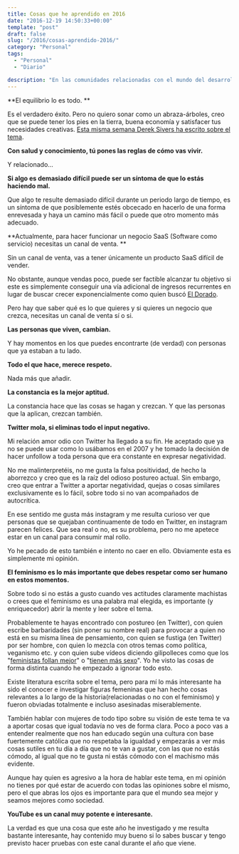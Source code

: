 ```yaml
---
title: Cosas que he aprendido en 2016
date: "2016-12-19 14:50:33+00:00"
template: "post"
draft: false
slug: "/2016/cosas-aprendido-2016/"
category: "Personal"
tags:
  - "Personal"
  - "Diario"

description: "En las comunidades relacionadas con el mundo del desarrollo de software tenemos una cosa muy buena y es la gente que se anima a compartir su experiencia, lo que ha aprendido e incluso código para que otros desarrolladores puedan aportar valor en su día a día, sin privarse de invertir tiempo con los suyos."
---
```


**El equilibrio lo es todo. **

Es el verdadero éxito. Pero no quiero sonar como un abraza-árboles, creo que se puede tener los pies en la tierra, buena economía y satisfacer tus necesidades creativas. [Esta misma semana Derek Sivers ha escrito sobre el tema](https://sivers.org/balance).

**Con salud y conocimiento, tú pones las reglas de cómo vas vivir.**

Y relacionado...

**Si algo es demasiado difícil puede ser un síntoma de que lo estás haciendo mal.**

Que algo te resulte demasiado difícil durante un periodo largo de tiempo, es un síntoma de que posiblemente estés obcecado en hacerlo de una forma enrevesada y haya un camino más fácil o puede que otro momento más adecuado.

**Actualmente, para hacer funcionar un negocio SaaS (Software como servicio) necesitas un canal de venta. **

Sin un canal de venta, vas a tener únicamente un producto SaaS difícil de vender.

No obstante, aunque vendas poco, puede ser factible alcanzar tu objetivo si este es simplemente conseguir una vía adicional de ingresos recurrentes en lugar de buscar crecer exponencialmente como quien buscó [El Dorado](https://es.wikipedia.org/wiki/El_Dorado).

Pero hay que saber qué es lo que quieres y si quieres un negocio que crezca, necesitas un canal de venta sí o si.

**Las personas que viven, cambian.**

Y hay momentos en los que puedes encontrarte (de verdad) con personas que ya estaban a tu lado.

**Todo el que hace, merece respeto.**

Nada más que añadir.

**La constancia es la mejor aptitud.**

La constancia hace que las cosas se hagan y crezcan. Y que las personas que la aplican, crezcan también.

**Twitter mola, si eliminas todo el input negativo.**

Mi relación amor odio con Twitter ha llegado a su fin. He aceptado que ya no se puede usar como lo usábamos en el 2007 y he tomado la decisión de hacer unfollow a toda persona que era constante en expresar negatividad.

No me malinterpretéis, no me gusta la falsa positividad, de hecho la aborrezco y creo que es la raíz del odioso postureo actual. Sin embargo, creo que entrar a Twitter a aportar negatividad, quejas o cosas similares exclusivamente es lo fácil, sobre todo si no van acompañados de autocrítica.

En ese sentido me gusta más instagram y me resulta curioso ver que personas que se quejaban continuamente de todo en Twitter, en instagram parecen felices. Que sea real o no, es su problema, pero no me apetece estar en un canal para consumir mal rollo.

Yo he pecado de esto también e intento no caer en ello. Obviamente esta es simplemente mi opinión.

**El feminismo es lo más importante que debes respetar como ser humano en estos momentos.**

Sobre todo si no estás a gusto cuando ves actitudes claramente machistas o crees que el feminismo es una palabra mal elegida, es importante (y enriquecedor) abrir la mente y leer sobre el tema.

Probablemente te hayas encontrado con postureo (en Twitter), con quien escribe barbaridades (sin poner su nombre real) para provocar a quien no está en su misma línea de pensamiento, con quien se fustiga (en Twitter) por ser hombre, con quien lo mezcla con otros temas como política, veganismo etc. y con quien sube vídeos diciendo gilipolleces como que los "[feministas follan mejor](https://www.google.es/webhp?hl=es#hl=es&q=los+feministas+follan+mejor)" o "[tienen más sexo](https://www.youtube.com/watch?v=3x2ehw7rdNU&t=10m26s)". Yo he visto las cosas de forma distinta cuando he empezado a ignorar todo esto.

Existe literatura escrita sobre el tema, pero para mí lo más interesante ha sido el conocer e investigar figuras femeninas que han hecho cosas relevantes a lo largo de la historia(relacionadas o no con el feminismo) y fueron obviadas totalmente e incluso asesinadas miserablemente.

También hablar con mujeres de todo tipo sobre su visión de este tema te va a aportar cosas que igual todavía no ves de forma clara. Poco a poco vas a entender realmente que nos han educado según una cultura con base fuertemente católica que no respetaba la igualdad y empezarás a ver más cosas sutiles en tu día a día que no te van a gustar, con las que no estás cómodo, al igual que no te gusta ni estás cómodo con el machismo más evidente.

Aunque hay quien es agresivo a la hora de hablar este tema, en mi opinión no tienes por qué estar de acuerdo con todas las opiniones sobre el mismo, pero el que abras los ojos es importante para que el mundo sea mejor y seamos mejores como sociedad.

**YouTube es un canal muy potente e interesante.**

La verdad es que una cosa que este año he investigado y me resulta bastante interesante, hay contenido muy bueno si lo sabes buscar y tengo previsto hacer pruebas con este canal durante el año que viene.
